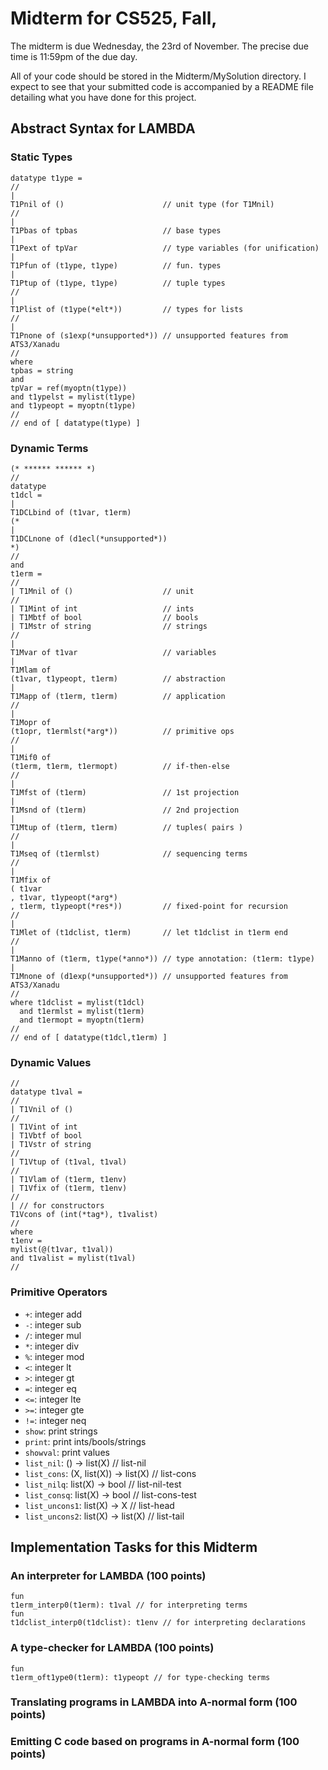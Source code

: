 # Midterm for CS525, Fall,

The midterm is due Wednesday, the 23rd of November.  The precise due
time is 11:59pm of the due day.

All of your code should be stored in the Midterm/MySolution directory.
I expect to see that your submitted code is accompanied by a README file
detailing what you have done for this project.

## Abstract Syntax for LAMBDA

### Static Types

```
datatype t1ype =
//
|
T1Pnil of ()                      // unit type (for T1Mnil)
//
|
T1Pbas of tpbas                   // base types
|
T1Pext of tpVar                   // type variables (for unification)
|
T1Pfun of (t1ype, t1ype)          // fun. types
|
T1Ptup of (t1ype, t1ype)          // tuple types
//
|
T1Plist of (t1ype(*elt*))         // types for lists
//
|
T1Pnone of (s1exp(*unsupported*)) // unsupported features from ATS3/Xanadu
//
where
tpbas = string
and
tpVar = ref(myoptn(t1ype))
and t1ypelst = mylist(t1ype)
and t1ypeopt = myoptn(t1ype)
//
// end of [ datatype(t1ype) ]
```

### Dynamic Terms

```
(* ****** ****** *)
//
datatype
t1dcl =
|
T1DCLbind of (t1var, t1erm)
(*
|
T1DCLnone of (d1ecl(*unsupported*))
*)
//
and
t1erm =
//
| T1Mnil of ()                    // unit
//
| T1Mint of int                   // ints
| T1Mbtf of bool                  // bools
| T1Mstr of string                // strings
//
|
T1Mvar of t1var                   // variables
|
T1Mlam of
(t1var, t1ypeopt, t1erm)          // abstraction
|
T1Mapp of (t1erm, t1erm)          // application
//
|
T1Mopr of
(t1opr, t1ermlst(*arg*))          // primitive ops
//
|
T1Mif0 of
(t1erm, t1erm, t1ermopt)          // if-then-else
//
|
T1Mfst of (t1erm)                 // 1st projection
|
T1Msnd of (t1erm)                 // 2nd projection
|
T1Mtup of (t1erm, t1erm)          // tuples( pairs )
//
|
T1Mseq of (t1ermlst)              // sequencing terms
//
|
T1Mfix of
( t1var
, t1var, t1ypeopt(*arg*)
, t1erm, t1ypeopt(*res*))         // fixed-point for recursion
//
|
T1Mlet of (t1dclist, t1erm)       // let t1dclist in t1erm end
//
|
T1Manno of (t1erm, t1ype(*anno*)) // type annotation: (t1erm: t1ype)
|
T1Mnone of (d1exp(*unsupported*)) // unsupported features from ATS3/Xanadu
//
where t1dclist = mylist(t1dcl)
  and t1ermlst = mylist(t1erm)
  and t1ermopt = myoptn(t1erm)
//
// end of [ datatype(t1dcl,t1erm) ]
```

### Dynamic Values

```
//
datatype t1val =
//
| T1Vnil of ()
//
| T1Vint of int
| T1Vbtf of bool
| T1Vstr of string
//
| T1Vtup of (t1val, t1val)
//
| T1Vlam of (t1erm, t1env)
| T1Vfix of (t1erm, t1env)
//
| // for constructors
T1Vcons of (int(*tag*), t1valist)
//
where
t1env =
mylist(@(t1var, t1val))
and t1valist = mylist(t1val)
//
```

### Primitive Operators

  * `+`: integer add
  * `-`: integer sub
  * `/`: integer mul
  * `*`: integer div
  * `%`: integer mod
  * `<`: integer lt
  * `>`: integer gt
  * `=`: integer eq
  * `<=`: integer lte
  * `>=`: integer gte
  * `!=`: integer neq
  * `show`: print strings
  * `print`: print ints/bools/strings
  * `showval`: print values
  * `list_nil`: () -> list(X) // list-nil
  * `list_cons`: (X, list(X)) -> list(X) // list-cons
  * `list_nilq`: list(X) -> bool // list-nil-test
  * `list_consq`: list(X) -> bool // list-cons-test
  * `list_uncons1`: list(X) -> X // list-head
  * `list_uncons2`: list(X) -> list(X) // list-tail
    
## Implementation Tasks for this Midterm
### An interpreter for LAMBDA (100 points)

```
fun
t1erm_interp0(t1erm): t1val // for interpreting terms
fun
t1dclist_interp0(t1dclist): t1env // for interpreting declarations
```

### A type-checker for LAMBDA (100 points)

```
fun
t1erm_oft1ype0(t1erm): t1ypeopt // for type-checking terms
```

### Translating programs in LAMBDA into A-normal form (100 points)
### Emitting C code based on programs in A-normal form (100 points)
